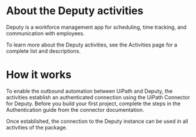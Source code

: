 ﻿# About the Deputy activities

Deputy is a workforce management app for scheduling, time tracking, and communication with employees.



To learn more about the Deputy activities, see the Activities page for a complete list and descriptions.

# How it works

To enable the outbound automation between UiPath and Deputy, the activities establish an authenticated connection using the UiPath Connector for Deputy. Before you build your first project, complete the steps in the Authentication guide from the connector documentation.

Once established, the connection to the Deputy instance can be used in all activities of the package.
